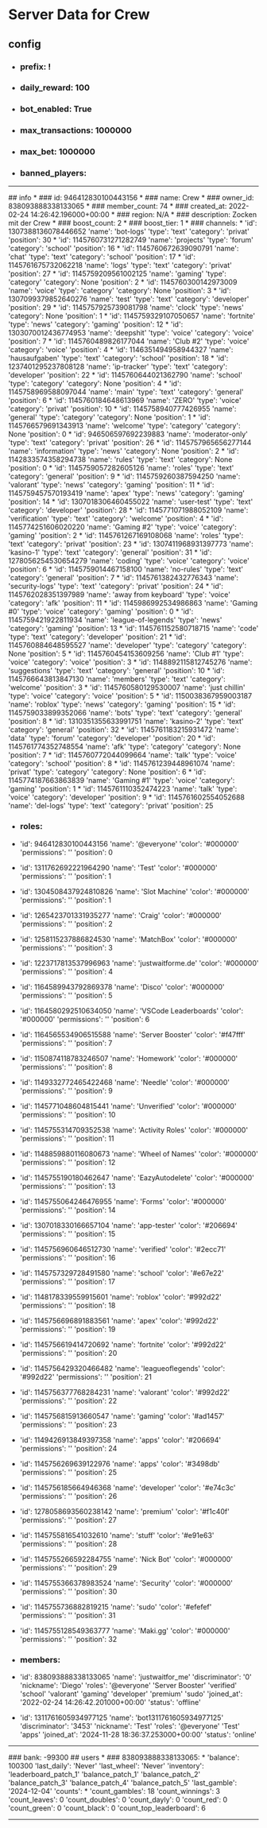# Server Data for Crew

## config
* ### prefix: !
* ### daily_reward: 100
* ### bot_enabled: True
* ### max_transactions: 1000000
* ### max_bet: 1000000
* ### banned_players: 


<hr>
## info
* ### id: 946412830100443156
* ### name: Crew
* ### owner_id: 838093888338133065
* ### member_count: 74
* ### created_at: 2022-02-24 14:26:42.196000+00:00
* ### region: N/A
* ### description: Zocken mit der Crew
* ### boost_count: 2
* ### boost_tier: 1
* ### channels: 
* 'id': 1307388136078446652 'name': 'bot-logs' 'type': 'text' 'category': 'privat' 'position': 30
 * 'id': 1145760731271282749 'name': 'projects' 'type': 'forum' 'category': 'school' 'position': 16
 * 'id': 1145760672639090791 'name': 'chat' 'type': 'text' 'category': 'school' 'position': 17
 * 'id': 1145761675732062218 'name': 'logs' 'type': 'text' 'category': 'privat' 'position': 27
 * 'id': 1145759209561002125 'name': 'gaming' 'type': 'category' 'category': None 'position': 2
 * 'id': 1145760300142973009 'name': 'voice' 'type': 'category' 'category': None 'position': 3
 * 'id': 1307099379852640276 'name': 'test' 'type': 'text' 'category': 'developer' 'position': 29
 * 'id': 1145757925739081798 'name': 'clock' 'type': 'news' 'category': None 'position': 1
 * 'id': 1145759329107050657 'name': 'fortnite' 'type': 'news' 'category': 'gaming' 'position': 12
 * 'id': 1303070012436774953 'name': 'deepshit' 'type': 'voice' 'category': 'voice' 'position': 7
 * 'id': 1145760489826177044 'name': 'Club #2' 'type': 'voice' 'category': 'voice' 'position': 4
 * 'id': 1146351494958944327 'name': 'hausaufgaben' 'type': 'text' 'category': 'school' 'position': 18
 * 'id': 1237401295237808128 'name': 'ip-tracker' 'type': 'text' 'category': 'developer' 'position': 22
 * 'id': 1145760644021362790 'name': 'school' 'type': 'category' 'category': None 'position': 4
 * 'id': 1145758969588097044 'name': 'main' 'type': 'text' 'category': 'general' 'position': 6
 * 'id': 1145760184648613969 'name': 'ZERO' 'type': 'voice' 'category': 'privat' 'position': 10
 * 'id': 1145758940777426955 'name': 'general' 'type': 'category' 'category': None 'position': 1
 * 'id': 1145766579691343913 'name': 'welcome' 'type': 'category' 'category': None 'position': 0
 * 'id': 946506597692239883 'name': 'moderator-only' 'type': 'text' 'category': 'privat' 'position': 26
 * 'id': 1145757965656277144 'name': 'information' 'type': 'news' 'category': None 'position': 2
 * 'id': 1142833574358294738 'name': 'rules' 'type': 'text' 'category': None 'position': 0
 * 'id': 1145759057282605126 'name': 'roles' 'type': 'text' 'category': 'general' 'position': 9
 * 'id': 1145759260387594250 'name': 'valorant' 'type': 'news' 'category': 'gaming' 'position': 11
 * 'id': 1145759457570193419 'name': 'apex' 'type': 'news' 'category': 'gaming' 'position': 14
 * 'id': 1307018306460455022 'name': 'user-test' 'type': 'text' 'category': 'developer' 'position': 28
 * 'id': 1145771071988052109 'name': 'verification' 'type': 'text' 'category': 'welcome' 'position': 4
 * 'id': 1145774251606020220 'name': 'Gaming #2' 'type': 'voice' 'category': 'gaming' 'position': 2
 * 'id': 1145761267169108068 'name': 'roles' 'type': 'text' 'category': 'privat' 'position': 23
 * 'id': 1307411968931397773 'name': 'kasino-1' 'type': 'text' 'category': 'general' 'position': 31
 * 'id': 1278056254530654279 'name': 'coding' 'type': 'voice' 'category': 'voice' 'position': 6
 * 'id': 1145759014467158100 'name': 'no-rules' 'type': 'text' 'category': 'general' 'position': 7
 * 'id': 1145761382432776343 'name': 'security-logs' 'type': 'text' 'category': 'privat' 'position': 24
 * 'id': 1145762028351397989 'name': 'away from keyboard' 'type': 'voice' 'category': 'afk' 'position': 11
 * 'id': 1145986992534986863 'name': 'Gaming #0' 'type': 'voice' 'category': 'gaming' 'position': 0
 * 'id': 1145759421922811934 'name': 'league-of-legends' 'type': 'news' 'category': 'gaming' 'position': 13
 * 'id': 1145761152580718715 'name': 'code' 'type': 'text' 'category': 'developer' 'position': 21
 * 'id': 1145760884648595527 'name': 'developer' 'type': 'category' 'category': None 'position': 5
 * 'id': 1145760454153609256 'name': 'Club #1' 'type': 'voice' 'category': 'voice' 'position': 3
 * 'id': 1148892115812745276 'name': 'suggestions' 'type': 'text' 'category': 'general' 'position': 10
 * 'id': 1145766643813847130 'name': 'members' 'type': 'text' 'category': 'welcome' 'position': 3
 * 'id': 1145760580129530007 'name': 'just chillin' 'type': 'voice' 'category': 'voice' 'position': 5
 * 'id': 1150038367959003187 'name': 'roblox' 'type': 'news' 'category': 'gaming' 'position': 15
 * 'id': 1145759033899352066 'name': 'bots' 'type': 'text' 'category': 'general' 'position': 8
 * 'id': 1310351355633991751 'name': 'kasino-2' 'type': 'text' 'category': 'general' 'position': 32
 * 'id': 1145761183215931472 'name': 'data' 'type': 'forum' 'category': 'developer' 'position': 20
 * 'id': 1145761774352748554 'name': 'afk' 'type': 'category' 'category': None 'position': 7
 * 'id': 1145760772044099664 'name': 'talk' 'type': 'voice' 'category': 'school' 'position': 8
 * 'id': 1145761239448961074 'name': 'privat' 'type': 'category' 'category': None 'position': 6
 * 'id': 1145774187663863839 'name': 'Gaming #1' 'type': 'voice' 'category': 'gaming' 'position': 1
 * 'id': 1145761110352474223 'name': 'talk' 'type': 'voice' 'category': 'developer' 'position': 9
 * 'id': 1145761602554052688 'name': 'del-logs' 'type': 'text' 'category': 'privat' 'position': 25

* ### roles: 
* 'id': 946412830100443156 'name': '@everyone' 'color': '#000000' 'permissions': '<Permissions value=1970324836975616>' 'position': 0
 * 'id': 1311762692221964290 'name': 'Test' 'color': '#000000' 'permissions': '<Permissions value=8>' 'position': 1
 * 'id': 1304508437924810826 'name': 'Slot Machine' 'color': '#000000' 'permissions': '<Permissions value=590278763338768>' 'position': 1
 * 'id': 1265423701331935277 'name': 'Craig' 'color': '#000000' 'permissions': '<Permissions value=68176896>' 'position': 2
 * 'id': 1258115237886824530 'name': 'MatchBox' 'color': '#000000' 'permissions': '<Permissions value=143935237457>' 'position': 3
 * 'id': 1223717813537996963 'name': 'justwaitforme.de' 'color': '#000000' 'permissions': '<Permissions value=8>' 'position': 4
 * 'id': 1164589943792869378 'name': 'Disco' 'color': '#000000' 'permissions': '<Permissions value=8>' 'position': 5
 * 'id': 1164580292510634050 'name': 'VSCode Leaderboards' 'color': '#000000' 'permissions': '<Permissions value=292796103680>' 'position': 6
 * 'id': 1164565534906515588 'name': 'Server Booster' 'color': '#f47fff' 'permissions': '<Permissions value=281474976711680>' 'position': 7
 * 'id': 1150874118783246507 'name': 'Homework' 'color': '#000000' 'permissions': '<Permissions value=8>' 'position': 8
 * 'id': 1149332772465422468 'name': 'Needle' 'color': '#000000' 'permissions': '<Permissions value=326417591296>' 'position': 9
 * 'id': 1145771048604815441 'name': 'Unverified' 'color': '#000000' 'permissions': '<Permissions value=0>' 'position': 10
 * 'id': 1145755314709352538 'name': 'Activity Roles' 'color': '#000000' 'permissions': '<Permissions value=268435456>' 'position': 11
 * 'id': 1148859880116080673 'name': 'Wheel of Names' 'color': '#000000' 'permissions': '<Permissions value=377957239808>' 'position': 12
 * 'id': 1145755190180462647 'name': 'EazyAutodelete' 'color': '#000000' 'permissions': '<Permissions value=430033988688>' 'position': 13
 * 'id': 1145755064246476955 'name': 'Forms' 'color': '#000000' 'permissions': '<Permissions value=805309440>' 'position': 14
 * 'id': 1307018330166657104 'name': 'app-tester' 'color': '#206694' 'permissions': '<Permissions value=0>' 'position': 15
 * 'id': 1145756960646512730 'name': 'verified' 'color': '#2ecc71' 'permissions': '<Permissions value=110919714971201>' 'position': 16
 * 'id': 1145757329728491580 'name': 'school' 'color': '#e67e22' 'permissions': '<Permissions value=0>' 'position': 17
 * 'id': 1148178339559915601 'name': 'roblox' 'color': '#992d22' 'permissions': '<Permissions value=0>' 'position': 18
 * 'id': 1145756696891883561 'name': 'apex' 'color': '#992d22' 'permissions': '<Permissions value=0>' 'position': 19
 * 'id': 1145756619414720692 'name': 'fortnite' 'color': '#992d22' 'permissions': '<Permissions value=0>' 'position': 20
 * 'id': 1145756429320466482 'name': 'leagueoflegends' 'color': '#992d22' 'permissions': '<Permissions value=0>' 'position': 21
 * 'id': 1145756377768284231 'name': 'valorant' 'color': '#992d22' 'permissions': '<Permissions value=0>' 'position': 22
 * 'id': 1145756815913660547 'name': 'gaming' 'color': '#ad1457' 'permissions': '<Permissions value=0>' 'position': 23
 * 'id': 1149426913849397358 'name': 'apps' 'color': '#206694' 'permissions': '<Permissions value=8>' 'position': 24
 * 'id': 1145756269639122976 'name': 'apps' 'color': '#3498db' 'permissions': '<Permissions value=8>' 'position': 25
 * 'id': 1145756185664946368 'name': 'developer' 'color': '#e74c3c' 'permissions': '<Permissions value=0>' 'position': 26
 * 'id': 1278058693560238142 'name': 'premium' 'color': '#f1c40f' 'permissions': '<Permissions value=0>' 'position': 27
 * 'id': 1145755816541032610 'name': 'stuff' 'color': '#e91e63' 'permissions': '<Permissions value=138538465099731>' 'position': 28
 * 'id': 1145755266592284755 'name': 'Nick Bot' 'color': '#000000' 'permissions': '<Permissions value=8>' 'position': 29
 * 'id': 1145755366378983524 'name': 'Security' 'color': '#000000' 'permissions': '<Permissions value=8>' 'position': 30
 * 'id': 1145755736882819215 'name': 'sudo' 'color': '#efefef' 'permissions': '<Permissions value=8>' 'position': 31
 * 'id': 1145755128549363777 'name': 'Maki.gg' 'color': '#000000' 'permissions': '<Permissions value=8>' 'position': 32

* ### members: 
* 'id': 838093888338133065 'name': 'justwaitfor_me' 'discriminator': '0' 'nickname': 'Diego' 'roles': 
'@everyone' 'Server Booster' 'verified' 'school' 'valorant' 'gaming' 'developer' 'premium' 'sudo' 'joined_at': '2022-02-24 14:26:42.201000+00:00' 'status': 'offline'
 * 'id': 1311761605934977125 'name': 'bot1311761605934977125' 'discriminator': '3453' 'nickname': 'Test' 'roles': 
'@everyone' 'Test' 'apps' 'joined_at': '2024-11-28 18:36:37.253000+00:00' 'status': 'online'


<hr>
### bank: -99300
## users
* ### 838093888338133065: * 'balance': 100300 'last_daily': 'Never' 'last_wheel': 'Never' 'inventory': 
'leaderboard_patch_1' 'balance_patch_1' 'balance_patch_2' 'balance_patch_3' 'balance_patch_4' 'balance_patch_5' 'last_gamble': '2024-12-04' 'counts': * 'count_gambles': 18 'count_winnings': 3 'count_leaves': 0 'count_doubles': 0 'count_dayly': 0 'count_red': 0 'count_green': 0 'count_black': 0 'count_top_leaderboard': 6



<hr>
